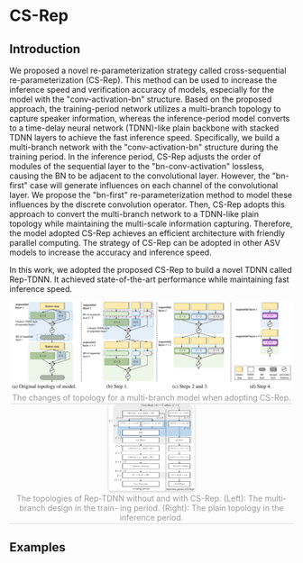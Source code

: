 # CS-Rep

## Introduction

We proposed a novel re-parameterization strategy called cross-sequential re-parameterization (CS-Rep). This method can be used to increase the inference speed and verification accuracy of models, especially for the model with the "conv-activation-bn" structure. Based on the proposed approach, the training-period network utilizes a multi-branch topology to capture speaker information, whereas the inference-period model converts to a time-delay neural network (TDNN)-like plain backbone with stacked TDNN layers to achieve the fast inference speed. Specifically, we build a multi-branch network with the "conv-activation-bn" structure during the training period. In the inference period, CS-Rep adjusts the order of modules of the sequential layer to the "bn-conv-activation"  lossless, causing the BN to be adjacent to the convolutional layer. However, the "bn-first" case will generate influences on each channel of the convolutional layer. We propose the "bn-first" re-parameterization method to model these influences by the discrete convolution operator. Then, CS-Rep adopts this approach to convert the multi-branch network to a TDNN-like plain topology while maintaining the multi-scale information capturing. Therefore, the model adopted CS-Rep achieves an efficient architecture with friendly parallel computing. The strategy of CS-Rep can be adopted in other ASV models to increase the accuracy and inference speed.

In this work, we adopted the proposed CS-Rep to build a novel TDNN called Rep-TDNN. It achieved state-of-the-art performance while maintaining fast inference speed. 


<center>
    <img src="./pic/cs-rep.png">
    <br>
    <div style="color:orange; border-bottom: 1px solid #d9d9d9;
    display: inline-block;
    color: #999;
    padding: 2px;">The changes of topology for a multi-branch model when adopting CS-Rep.</div>
</center>



<center>
    <img style="border-radius: 0.3125em;
    box-shadow: 0 2px 4px 0 rgba(34,36,38,.12),0 2px 10px 0 rgba(34,36,38,.08);" 
    src="./pic/diagram_rep_tdnn.png"  width=30% height=30% >
    <br>
    <div style="color:orange; border-bottom: 1px solid #d9d9d9;
    display: inline-block;
    color: #999;
    padding: 2px;">The topologies of Rep-TDNN without and with CS-Rep. (Left): The multi-branch design in the train- ing period. (Right): The plain topology in the inference period.</div>
</center>


## Examples